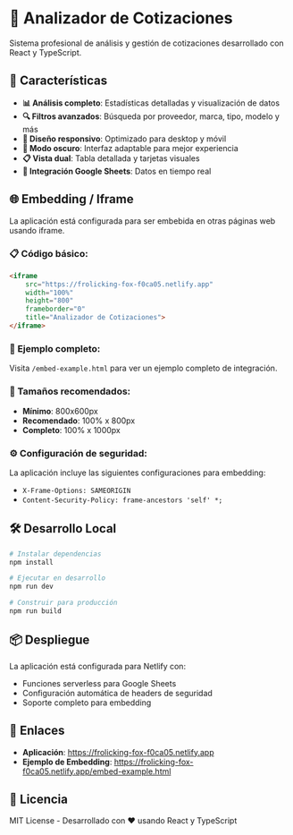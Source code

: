 # 🔧 Analizador de Cotizaciones

Sistema profesional de análisis y gestión de cotizaciones desarrollado con React y TypeScript.

## 🚀 Características

- **📊 Análisis completo**: Estadísticas detalladas y visualización de datos
- **🔍 Filtros avanzados**: Búsqueda por proveedor, marca, tipo, modelo y más
- **📱 Diseño responsivo**: Optimizado para desktop y móvil
- **🌙 Modo oscuro**: Interfaz adaptable para mejor experiencia
- **📋 Vista dual**: Tabla detallada y tarjetas visuales
- **🔗 Integración Google Sheets**: Datos en tiempo real

## 🌐 Embedding / Iframe

La aplicación está configurada para ser embebida en otras páginas web usando iframe.

### 📋 Código básico:

```html
<iframe 
    src="https://frolicking-fox-f0ca05.netlify.app"
    width="100%" 
    height="800"
    frameborder="0"
    title="Analizador de Cotizaciones">
</iframe>
```

### 🎯 Ejemplo completo:

Visita `/embed-example.html` para ver un ejemplo completo de integración.

### 📐 Tamaños recomendados:

- **Mínimo**: 800x600px
- **Recomendado**: 100% x 800px
- **Completo**: 100% x 1000px

### ⚙️ Configuración de seguridad:

La aplicación incluye las siguientes configuraciones para embedding:

- `X-Frame-Options: SAMEORIGIN`
- `Content-Security-Policy: frame-ancestors 'self' *;`

## 🛠️ Desarrollo Local

```bash
# Instalar dependencias
npm install

# Ejecutar en desarrollo
npm run dev

# Construir para producción
npm run build
```

## 📦 Despliegue

La aplicación está configurada para Netlify con:

- Funciones serverless para Google Sheets
- Configuración automática de headers de seguridad
- Soporte completo para embedding

## 🔗 Enlaces

- **Aplicación**: https://frolicking-fox-f0ca05.netlify.app
- **Ejemplo de Embedding**: https://frolicking-fox-f0ca05.netlify.app/embed-example.html

## 📄 Licencia

MIT License - Desarrollado con ❤️ usando React y TypeScript